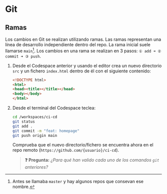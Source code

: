 # Git
## Ramas

Los cambios en Git se realizan utilizando ramas. Las ramas representan una línea de desarrollo independiente dentro del repo. La rama inicial suele llamarse `main`[^1]. Los cambios en una rama se realizan en 3 pasos: `① add ➜ ② commit ➜ ③ push`.

1. Desde el Codespace anterior y usando el editor crea un nuevo directorio `src` y un fichero `index.html` dentro de él con el siguiente contenido:
   ```html
   <!DOCTYPE html>
   <html>
   <head><title></title></head>
   <body></body>
   </html>
   ```

1. Desde el terminal del Codespace teclea:
   ```bash
   cd /workspaces/ci-cd
   git status
   git add .
   git commit -m "feat: homepage"
   git push origin main
   ```
   Comprueba que el nuevo directorio/fichero se encuentra ahora en el repo remoto (`https://github.com/{usuario}/ci-cd`).

   > **❓ Pregunta:** _¿Para qué han valido cada uno de los comandos `git` anteriores?_

[^1]: Antes se llamaba `master` y hay algunos repos que consevan ese nombre.
